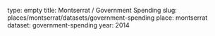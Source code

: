 type: empty
title: Montserrat / Government Spending
slug: places/montserrat/datasets/government-spending
place: montserrat
dataset: government-spending
year: 2014
